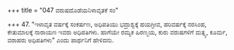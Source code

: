 +++
title = "047 ವರುಷದೊಡೆಯನಿಳಾವೃತಕೆ ಸಂ"

+++
47. "ಇಳಾವೃತ ವರ್ಷಕ್ಕೆ ಸಂಕರ್ಷಣ, ಅಧಿಪತಿಯು ಭದ್ರಾಶ್ವಕ್ಕೆ ಹಯಗ್ರೀವ,  ಹರಿವರ್ಷಕ್ಕೆ ನರಸಿಂಹ,  ಕೇತುಮಾಲಕ್ಕೆ ನಾರಾಯಣ ಇವರು ಅಧಿಪತಿಗಳು.  ಹಾಗೆಯೇ ರಮ್ಯಕ  ಹಿರಣ್ಮಯ, ಕುರು ವರುಷಗಳಿಗೆ ಮತ್ಸ್ಯ, ಕೂರ್ಮ, ವರಾಹರು ಅಧಿಪತಿಗಳು" ಎಂದು ಪಾರ್ಥನಿಗೆ ಹೇಳಿದನು.